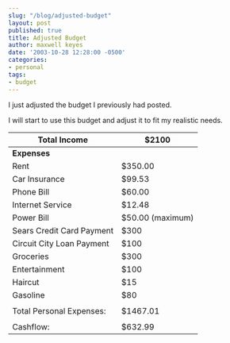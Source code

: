 ```yaml
---
slug: "/blog/adjusted-budget"
layout: post
published: true
title: Adjusted Budget
author: maxwell keyes
date: '2003-10-28 12:28:00 -0500'
categories:
- personal
tags:
- budget
---
```


I just adjusted the budget I previously had posted.

I will start to use this budget and adjust it to fit my realistic needs.

| __Total Income__            | $2100            |
| --------------------------- | ---------------- |
| __Expenses__                |                  |
| Rent                        | $350.00          |
| Car Insurance               | $99.53           |
| Phone Bill                  | $60.00           |
| Internet Service            | $12.48           |
| Power Bill                  | $50.00 (maximum) |
| Sears Credit Card Payment   | $300             |
| Circuit City Loan Payment   | $100             |
| Groceries                   | $300             |
| Entertainment               | $100             |
| Haircut                     | $15              |
| Gasoline                    | $80              |
|                             |                  |
| Total Personal Expenses:    | $1467.01         |
|                             |                  |
| Cashflow:                   | $632.99          |

